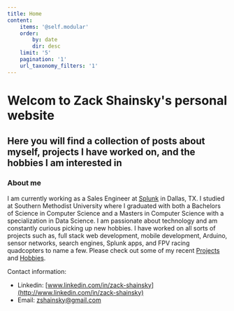 ```yaml
---
title: Home
content:
    items: '@self.modular'
    order:
        by: date
        dir: desc
    limit: '5'
    pagination: '1'
    url_taxonomy_filters: '1'
---
```


# Welcom to Zack Shainsky's personal website
## Here you will find a collection of posts about myself, projects I have worked on, and the hobbies I am interested in
### About me
I am currently working as a Sales Engineer at [Splunk](www.splunk.com) in Dallas, TX. I studied at Southern Methodist University where I graduated with both a Bachelors of Science in Computer Science and a Masters in Computer Science with a specialization in Data Science. I am passionate about technology and am constantly curious picking up new hobbies. I have worked on all sorts of projects such as, full stack web development, mobile development, Arduino, sensor networks, search engines, Splunk apps, and FPV racing quadcopters to name a few. Please check out some of my recent [Projects](/projects) and [Hobbies](/hobbies).

Contact information:
* Linkedin: [www.linkedin.com/in/zack-shainsky](http://www.linkedin.com/in/zack-shainsky)
* Email: zshainsky@gmail.com